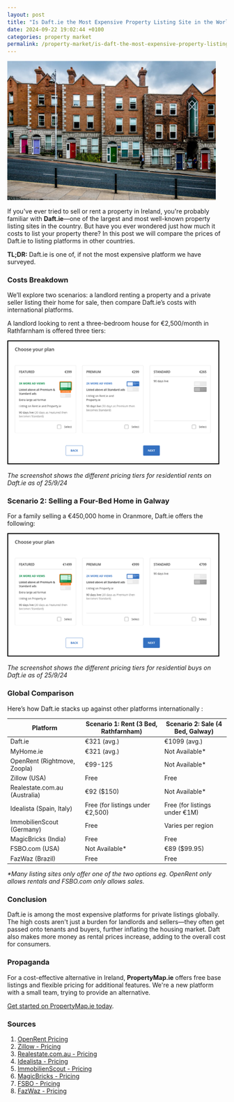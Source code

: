 ```yaml
---
layout: post  
title: "Is Daft.ie the Most Expensive Property Listing Site in the World?"  
date: 2024-09-22 19:02:44 +0100  
categories: property market  
permalink: /property-market/is-daft-the-most-expensive-property-listing-portal
---
```


<img src="/assets/content/dub-houses.jpeg" alt="Daft.ie Rental Pricing Options" style="max-width: 95%;">

If you've ever tried to sell or rent a property in Ireland, you're probably familiar with **Daft.ie**—one of the largest and most well-known property listing sites in the country. But have you ever wondered just how much it costs to list your property there? In this post we will compare the prices of Daft.ie to listing platforms in other countries.

**TL;DR:** Daft.ie is one of, if not the most expensive platform we have surveyed.

### Costs Breakdown

We’ll explore two scenarios: a landlord renting a property and a private seller listing their home for sale, then compare Daft.ie’s costs with international platforms.

A landlord looking to rent a three-bedroom house for €2,500/month in Rathfarnham is offered three tiers:

<img src="/assets/content/daft-rental-screenshot.png" alt="Daft.ie Rental Pricing Options" style="border: 2px solid #000; padding: 2px; max-width: 95%;">

_The screenshot shows the different pricing tiers for residential rents on Daft.ie as of 25/9/24_

### Scenario 2: Selling a Four-Bed Home in Galway

For a family selling a €450,000 home in Oranmore, Daft.ie offers the following:

<img src="/assets/content/daft-buy-screenshot.png" alt="Daft.ie Buy Pricing Options" style="border: 2px solid #000; padding: 2px; max-width: 95%;">

_The screenshot shows the different pricing tiers for residential buys on Daft.ie as of 25/9/24_

### Global Comparison

Here’s how Daft.ie stacks up against other platforms internationally :

| Platform         | Scenario 1: Rent (3 Bed, Rathfarnham) | Scenario 2: Sale (4 Bed, Galway) |
|------------------|---------------------------------------|----------------------------------|
| Daft.ie             | €321 (avg.)                           | €1099 (avg.)                     |
| MyHome.ie             | €321 (avg.)                           | Not Available*                     |
| OpenRent (Rightmove, Zoopla) | €99-125                 | Not Available*                    |
| Zillow (USA)           | Free                                  | Free                             |
| Realestate.com.au (Australia) | €92 ($150)                            | Not Available*                    |
| Idealista (Spain, Italy)       | Free (for listings under €2,500)      | Free (for listings under €1M)    |
| ImmobilienScout (Germany)  | Free                                  | Varies per region                |
| MagicBricks (India)    | Free                                  | Free                             |
| FSBO.com (USA)        | Not Available*                         | €89 ($99.95)                     |
| FazWaz (Brazil)           | Free                                  | Free                             |

_*Many listing sites only offer one of the two options eg. OpenRent only allows rentals and FSBO.com only allows sales._

### Conclusion

Daft.ie is among the most expensive platforms for private listings globally. The high costs aren't just a burden for landlords and sellers—they often get passed onto tenants and buyers, further inflating the housing market. Daft also makes more money as rental prices increase, adding to the overall cost for consumers. 

### Propaganda

For a cost-effective alternative in Ireland, **PropertyMap.ie** offers free base listings and flexible pricing for additional features. We're a new platform with a small team, trying to provide an alternative.

[Get started on PropertyMap.ie today](https://propertymap.ie).

### Sources

1. [OpenRent Pricing](https://www.openrent.co.uk/landlords-advertise-property-for-rent-on-rightmove-and-zoopla)
2. [Zillow - Pricing](https://www.zillow.com/for-sale-by-owner/)
3. [Realestate.com.au - Pricing](https://help.realestate.com.au/hc/en-us/articles/115002332523-Advertise-with-us#h_01FFM0A2H5BRR2945JR2J3WBQ6)
4. [Idealista - Pricing](https://www.idealista.com/ayuda/articulos/pricing-and-payment-policy-for-privates/?lang=en)
5. [ImmobilienScout - Pricing](https://www.immobilienscout24.de/wissen/vermieten/anzeige-aufgeben.html)
6. [MagicBricks - Pricing](https://post.magicbricks.com/)
7. [FSBO - Pricing](https://www.99.co)
8. [FazWaz - Pricing](https://www.fazwaz.com.br/en/list-with-us)
